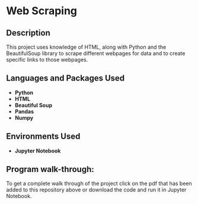 <h1>Web Scraping</h1>

<h2>Description</h2>
This project uses knowledge of HTML, along with Python and the BeautifulSoup library to scrape different webpages for data and to create specific links to those webpages. 
<br />


<h2>Languages and Packages Used</h2>

- <b>Python</b> 
- <b>HTML</b>
- <b>Beautiful Soup</b>
- <b>Pandas</b>
- <b>Numpy</b>

<h2>Environments Used </h2>

- <b>Jupyter Notebook</b> 

<h2>Program walk-through:</h2>

To get a complete walk through of the project click on the pdf that has been added to this repository above or download the code and run it in Jupyter Notebook.
